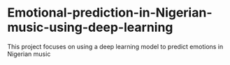 # Emotional-prediction-in-Nigerian-music-using-deep-learning
This project focuses on using a deep learning model to predict emotions in Nigerian music

